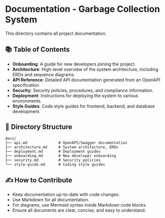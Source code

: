 # Documentation - Garbage Collection System

This directory contains all project documentation.

## 📚 Table of Contents

- **Onboarding**: A guide for new developers joining the project.
- **Architecture**: High-level overview of the system architecture, including ERDs and sequence diagrams.
- **API Reference**: Detailed API documentation generated from an OpenAPI specification.
- **Security**: Security policies, procedures, and compliance information.
- **Deployment**: Instructions for deploying the system to various environments.
- **Style Guides**: Code style guides for frontend, backend, and database development.

## 📁 Directory Structure

```
docs/
├── api.md              # OpenAPI/Swagger documentation
├── architecture.md     # System architecture, ERDs
├── deployment.md       # Deployment guides
├── onboarding.md       # New developer onboarding
├── security.md         # Security policies
└── style-guide.md      # Coding style guides
```

## ✍️ How to Contribute

- Keep documentation up-to-date with code changes.
- Use Markdown for all documentation.
- For diagrams, use Mermaid syntax inside Markdown code blocks.
- Ensure all documents are clear, concise, and easy to understand. 
